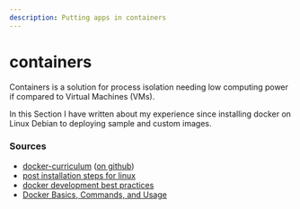 ```yaml
---
description: Putting apps in containers
---
```


# containers

Containers is a solution for process isolation needing low computing power if compared to Virtual Machines \(VMs\).

In this Section I have written about my experience since installing docker on Linux Debian to deploying sample and custom images.

### Sources

* [docker-curriculum](https://docker-curriculum.com/) \([on github](https://github.com/prakhar1989/docker-curriculum)\)
* [post installation steps for linux](https://docs.docker.com/engine/install/linux-postinstall/)
* [docker development best practices ](https://docs.docker.com/develop/dev-best-practices/)
* [Docker Basics, Commands, and Usage](https://dzone.com/articles/basic-docker-commands-and-usage?edition=606291)

